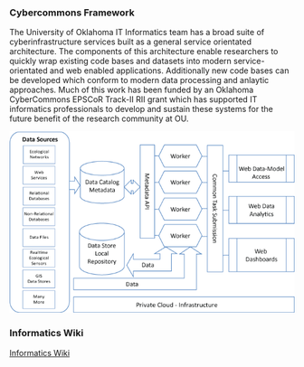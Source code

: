 ### Cybercommons Framework

The University of Oklahoma IT Informatics team has a broad suite of cyberinfrastructure services built as a general service orientated architecture.  The components of this architecture enable researchers to quickly wrap existing code bases and datasets into modern service-orientated and web enabled applications.  Additionally new code bases can be developed which conform to modern data processing and anlaytic approaches.  Much of this work has been funded by an Oklahoma CyberCommons EPSCoR Track-II RII grant which has supported IT informatics professionals to develop and sustain these systems for the future benefit of the research community at OU.

![Framework](images/cybercom_framework.png)

### Informatics Wiki

[Informatics Wiki](https://github.com/ouinformatics/informatics/wiki)
